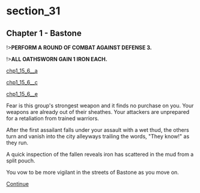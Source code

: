 
# section_31

## Chapter 1 - Bastone

!>**PERFORM A ROUND OF COMBAT AGAINST DEFENSE 3.**  

!>**ALL OATHSWORN GAIN 1 IRON EACH.**  

[chp1_15_6__a](../../decomp/app/src/main/res/raw/chp1_15_6__a.mp3 ':include :type=audio')

[chp1_15_6__c](../../decomp/app/src/main/res/raw/chp1_15_6__c.mp3 ':include :type=audio')

[chp1_15_6__e](../../decomp/app/src/main/res/raw/chp1_15_6__e.mp3 ':include :type=audio')

Fear is this group's strongest weapon and it finds no purchase on you. Your weapons are already out of their sheathes. Your attackers are unprepared for a retaliation from trained warriors.

After the first assailant falls under your assault with a wet thud, the others turn and vanish into the city alleyways trailing the words, "They know!" as they run.

A quick inspection of the fallen reveals iron has scattered in the mud from a split pouch.

You vow to be more vigilant in the streets of Bastone as you move on.

[Continue](output/chapter1/section_32.md)


